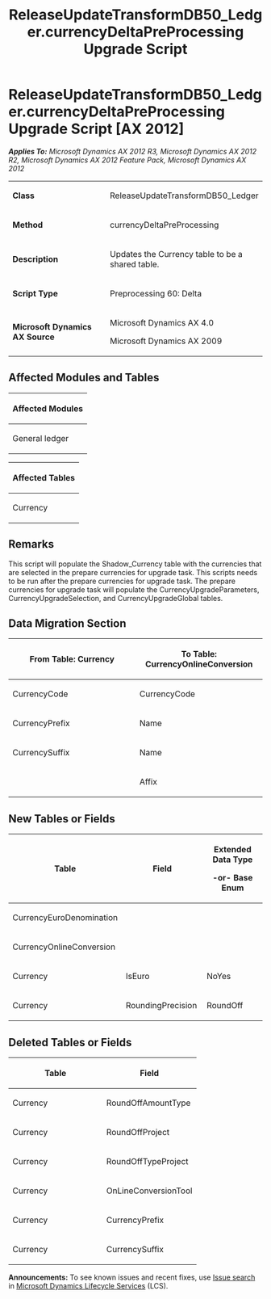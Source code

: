 ﻿---
title: ReleaseUpdateTransformDB50_Ledger.currencyDeltaPreProcessing Upgrade Script
TOCTitle: ReleaseUpdateTransformDB50_Ledger.currencyDeltaPreProcessing Upgrade Script
ms:assetid: cf8b39ca-623a-a9b9-b6e0-897782c28561
ms:mtpsurl: https://msdn.microsoft.com/en-us/library/JJ686906(v=AX.60)
ms:contentKeyID: 49711356
ms.date: 05/18/2015
mtps_version: v=AX.60
---

# ReleaseUpdateTransformDB50\_Ledger.currencyDeltaPreProcessing Upgrade Script [AX 2012]


_**Applies To:** Microsoft Dynamics AX 2012 R3, Microsoft Dynamics AX 2012 R2, Microsoft Dynamics AX 2012 Feature Pack, Microsoft Dynamics AX 2012_

<table>
<colgroup>
<col style="width: 50%" />
<col style="width: 50%" />
</colgroup>
<tbody>
<tr class="odd">
<td><p><strong>Class</strong></p></td>
<td><p>ReleaseUpdateTransformDB50_Ledger</p></td>
</tr>
<tr class="even">
<td><p><strong>Method</strong></p></td>
<td><p>currencyDeltaPreProcessing</p></td>
</tr>
<tr class="odd">
<td><p><strong>Description</strong></p></td>
<td><p>Updates the Currency table to be a shared table.</p></td>
</tr>
<tr class="even">
<td><p><strong>Script Type</strong></p></td>
<td><p>Preprocessing 60: Delta</p></td>
</tr>
<tr class="odd">
<td><p><strong>Microsoft Dynamics AX Source</strong></p></td>
<td><p>Microsoft Dynamics AX 4.0</p>
<p>Microsoft Dynamics AX 2009</p></td>
</tr>
</tbody>
</table>


## Affected Modules and Tables

<table>
<colgroup>
<col style="width: 100%" />
</colgroup>
<thead>
<tr class="header">
<th><p>Affected Modules</p></th>
</tr>
</thead>
<tbody>
<tr class="odd">
<td><p>General ledger</p></td>
</tr>
</tbody>
</table>


<table>
<colgroup>
<col style="width: 100%" />
</colgroup>
<thead>
<tr class="header">
<th><p>Affected Tables</p></th>
</tr>
</thead>
<tbody>
<tr class="odd">
<td><p>Currency</p></td>
</tr>
</tbody>
</table>


## Remarks

This script will populate the Shadow\_Currency table with the currencies that are selected in the prepare currencies for upgrade task. This scripts needs to be run after the prepare currencies for upgrade task. The prepare currencies for upgrade task will populate the CurrencyUpgradeParameters, CurrencyUpgradeSelection, and CurrencyUpgradeGlobal tables.

## Data Migration Section

<table>
<colgroup>
<col style="width: 50%" />
<col style="width: 50%" />
</colgroup>
<thead>
<tr class="header">
<th><p>From Table: Currency</p></th>
<th><p>To Table: CurrencyOnlineConversion</p></th>
</tr>
</thead>
<tbody>
<tr class="odd">
<td><p>CurrencyCode</p></td>
<td><p>CurrencyCode</p></td>
</tr>
<tr class="even">
<td><p>CurrencyPrefix</p></td>
<td><p>Name</p></td>
</tr>
<tr class="odd">
<td><p>CurrencySuffix</p></td>
<td><p>Name</p></td>
</tr>
<tr class="even">
<td><p></p></td>
<td><p>Affix</p></td>
</tr>
</tbody>
</table>


## New Tables or Fields

<table>
<colgroup>
<col style="width: 33%" />
<col style="width: 33%" />
<col style="width: 33%" />
</colgroup>
<thead>
<tr class="header">
<th><p>Table</p></th>
<th><p>Field</p></th>
<th><p>Extended Data Type</p>
<p>-or- Base Enum</p></th>
</tr>
</thead>
<tbody>
<tr class="odd">
<td><p>CurrencyEuroDenomination</p></td>
<td><p></p></td>
<td><p></p></td>
</tr>
<tr class="even">
<td><p>CurrencyOnlineConversion</p></td>
<td><p></p></td>
<td><p></p></td>
</tr>
<tr class="odd">
<td><p>Currency</p></td>
<td><p>IsEuro</p></td>
<td><p>NoYes</p></td>
</tr>
<tr class="even">
<td><p>Currency</p></td>
<td><p>RoundingPrecision</p></td>
<td><p>RoundOff</p></td>
</tr>
</tbody>
</table>


## Deleted Tables or Fields

<table>
<colgroup>
<col style="width: 50%" />
<col style="width: 50%" />
</colgroup>
<thead>
<tr class="header">
<th><p>Table</p></th>
<th><p>Field</p></th>
</tr>
</thead>
<tbody>
<tr class="odd">
<td><p>Currency</p></td>
<td><p>RoundOffAmountType</p></td>
</tr>
<tr class="even">
<td><p>Currency</p></td>
<td><p>RoundOffProject</p></td>
</tr>
<tr class="odd">
<td><p>Currency</p></td>
<td><p>RoundOffTypeProject</p></td>
</tr>
<tr class="even">
<td><p>Currency</p></td>
<td><p>OnLineConversionTool</p></td>
</tr>
<tr class="odd">
<td><p>Currency</p></td>
<td><p>CurrencyPrefix</p></td>
</tr>
<tr class="even">
<td><p>Currency</p></td>
<td><p>CurrencySuffix</p></td>
</tr>
</tbody>
</table>

  
**Announcements:** To see known issues and recent fixes, use [Issue search](http://go.microsoft.com/fwlink/?linkid=389258) in [Microsoft Dynamics Lifecycle Services](http://go.microsoft.com/fwlink/?linkid=306505) (LCS).

